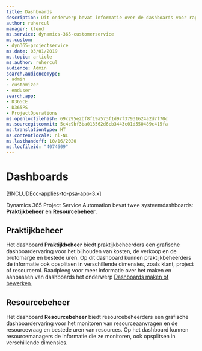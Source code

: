 ```yaml
---
title: Dashboards
description: Dit onderwerp bevat informatie over de dashboards voor rapportage die zijn opgenomen in Dynamics 365 Project Service Automation.
author: ruhercul
manager: kfend
ms.service: dynamics-365-customerservice
ms.custom:
- dyn365-projectservice
ms.date: 03/01/2019
ms.topic: article
ms.author: ruhercul
audience: Admin
search.audienceType:
- admin
- customizer
- enduser
search.app:
- D365CE
- D365PS
- ProjectOperations
ms.openlocfilehash: 69c295e2bf8f19a573f1d97f37931624a2d7f70c
ms.sourcegitcommit: 5c4c9bf3ba018562d6cb3443c01d550489c415fa
ms.translationtype: HT
ms.contentlocale: nl-NL
ms.lasthandoff: 10/16/2020
ms.locfileid: "4074609"
---
```

# <a name="dashboards"></a>Dashboards

[!INCLUDE[cc-applies-to-psa-app-3.x](../includes/cc-applies-to-psa-app-3x.md)]

Dynamics 365 Project Service Automation bevat twee systeemdashboards: **Praktijkbeheer** en **Resourcebeheer**.

## <a name="practice-manager"></a>Praktijkbeheer 

Het dashboard **Praktijkbeheer** biedt praktijkbeheerders een grafische dashboardervaring voor het bijhouden van kosten, de verkoop en de brutomarge en bestede uren. Op dit dashboard kunnen praktijkbeheerders de informatie ook opsplitsen in verschillende dimensies, zoals klant, project of resourcerol. Raadpleeg voor meer informatie over het maken en aanpassen van dashboards het onderwerp [Dashboards maken of bewerken](https://docs.microsoft.com/dynamics365/customerengagement/on-premises/customize/create-edit-dashboards).

## <a name="resource-manager"></a>Resourcebeheer 

Het dashboard **Resourcebeheer** biedt resourcebeheerders een grafische dashboardervaring voor het monitoren van resourceaanvragen en de resourcevraag en bestede uren van resources. Op het dashboard kunnen resourcemanagers de informatie die ze monitoren, ook opsplitsen in verschillende dimensies.
